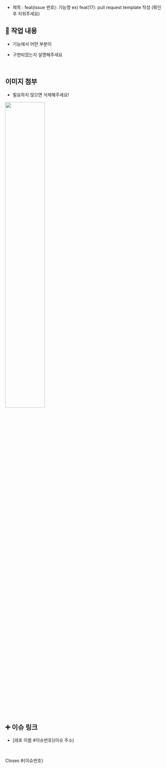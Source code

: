 - 제목 : feat(issue 번호): 기능명
  ex) feat(17): pull request template 작성
  (확인 후 지워주세요)

## 🔎 작업 내용

- 기능에서 어떤 부분이

- 구현되었는지 설명해주세요

  <br/>

## 이미지 첨부
-  필요하지 않으면 삭제해주세요! <br/>
<img src="파일주소" width="50%" height="50%"/>

<br/>

## ➕ 이슈 링크
- [레포 이름 #이슈번호](이슈 주소)

<br/>

Closes #{이슈번호}